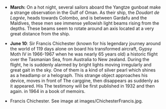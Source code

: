 ﻿-   **March:** On a hot night, several sailors aboard the Yangtze
    gunboat make a strange observation in the Gulf of Oman. As their
    ship, the *Doudart de Lagrée*, heads towards Colombo, and is
    between Gardafu and the Maldives, these men see immense yellowish
    light beams rising from the depths. These beams seem to rotate
    around an axis located at a very great distance from the ship.

- **June 10**: Sir Francis Chichester (known for his legendary journey around the world of 119 days alone on board his transformed aircraft, Gypsy Moth IV in 1966-1967 when he was nearly 65 years old) a historic flight over the Tasmanian Sea, from Australia to New zealand. During the flight, he is suddenly alarmed by bright lights moving irregularly and great gait in the sky. One of them is a kind of silver pearl which shines as a headlamp or a helograph. This strange object approaches his device, moves in front of The carggine, then disappears as suddenly as it appeared. His The testimony will be first published in 1932 and then again. in 1964 in a book of memoirs.

- Francis Chichester. See image at images/ChichesterFrancis.jpg.
